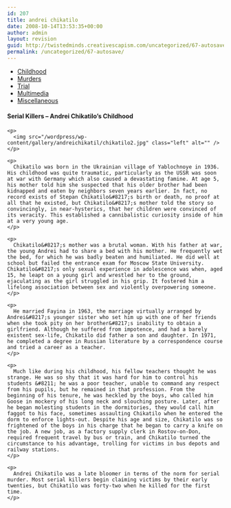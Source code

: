 ```yaml
---
id: 207
title: andrei chikatilo
date: 2008-10-14T13:53:35+00:00
author: admin
layout: revision
guid: http://twistedminds.creativescapism.com/uncategorized/67-autosave/
permalink: /uncategorized/67-autosave/
---
```

<p class="dropcap-first">
  <ul id="navlist">
    <li id="active">
      <a href="/serial-killers/andrei-chikatilo/" id="current" title="Andrei Chikatilo's Childhood">Childhood</a>
    </li>
    <li>
      <a href="/serial-killers/andrei-chikatilo/AC-murders/" title="how it all began - his victims and the way he killed them">Murders</a>
    </li>
    <li>
      <a href="/serial-killers/andrei-chikatilo/AC-trial/" title="After he got caught - trial">Trial</a>
    </li>
    <li>
      <a href="/serial-killers/andrei-chikatilo/AC-multimedia/" title="pictures, audio and video recordings">Multimedia</a>
    </li>
    <li>
      <a href="/serial-killers/andrei-chikatilo/AC-miscellaneous/" title="An Interesting Interview">Miscellaneous</a>
    </li>
  </ul>
  
  <div class="body">
    <h4>
      Serial Killers &#8211; Andrei Chikatilo&#8217;s Childhood
    </h4>
    
    <p>
      <img src="/wordpress/wp-content/gallery/andreichikatil/chikatilo2.jpg" class="left" alt="" />
    </p>
    
    <p>
      Chikatilo was born in the Ukrainian village of Yablochnoye in 1936. His childhood was quite traumatic, particularly as the USSR was soon at war with Germany which also caused a devastating famine. At age 5, his mother told him she suspected that his older brother had been kidnapped and eaten by neighbors seven years earlier. In fact, no record exists of Stepan Chikatilo&#8217;s birth or death, no proof at all that he existed, but Chikatilo&#8217;s mother told the story so convincingly, in near-hysterics, that her children were convinced of its veracity. This established a cannibalistic curiosity inside of him at a very young age.
    </p>
    
    <p>
      Chikatilo&#8217;s mother was a brutal woman. With his father at war, the young Andrei had to share a bed with his mother. He frequently wet the bed, for which he was badly beaten and humiliated. He did well at school but failed the entrance exam for Moscow State University. Chikatilo&#8217;s only sexual experience in adolescence was when, aged 15, he leapt on a young girl and wrestled her to the ground, ejaculating as the girl struggled in his grip. It fostered him a lifelong association between sex and violently overpowering someone.
    </p>
    
    <p>
      He married Fayina in 1963, the marriage virtually arranged by Andrei&#8217;s younger sister who set him up with one of her friends when she took pity on her brother&#8217;s inability to obtain a girlfriend. Although he suffered from impotence, and had a barely existent sex-life, Chikatilo did father a son and daughter. In 1971, he completed a degree in Russian literature by a correspondence course and tried a career as a teacher.
    </p>
    
    <p>
      Much like during his childhood, his fellow teachers thought he was strange. He was so shy that it was hard for him to control his students &#8211; he was a poor teacher, unable to command any respect from his pupils, but he remained in that profession. From the beginning of his tenure, he was heckled by the boys, who called him Goose in mockery of his long neck and slouching posture. Later, after he began molesting students in the dormitories, they would call him faggot to his face, sometimes assaulting Chikatilo when he entered the dorm to enforce lights-out. Despite his age and size, Chikatilo was so frightened of the boys in his charge that he began to carry a knife on the job. A new job, as a factory supply clerk in Rostov-on-Don, required frequent travel by bus or train, and Chikatilo turned the circumstance to his advantage, trolling for victims in bus depots and railway stations.
    </p>
    
    <p>
      Andrei Chikatilo was a late bloomer in terms of the norm for serial murder. Most serial killers begin claiming victims by their early twenties, but Chikatilo was forty-two when he killed for the first time.
    </p>
